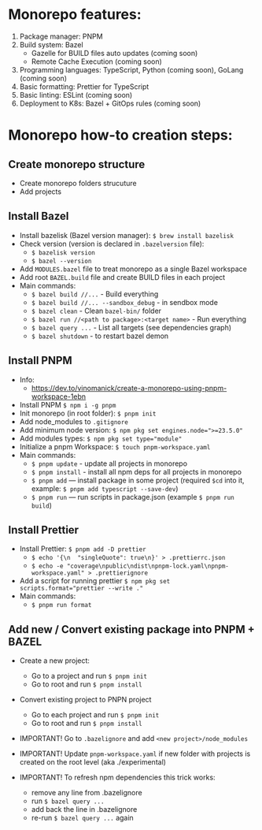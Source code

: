 # Monorepo features:

1. Package manager: PNPM
1. Build system: Bazel
   - Gazelle for BUILD files auto updates (coming soon)
   - Remote Cache Execution (coming soon)
1. Programming languages: TypeScript, Python (coming soon), GoLang (coming soon)
1. Basic formatting: Prettier for TypeScript
1. Basic linting: ESLint (coming soon)
1. Deployment to K8s: Bazel + GitOps rules (coming soon)

# Monorepo how-to creation steps:

## Create monorepo structure

- Create monorepo folders strucuture
- Add projects

## Install Bazel

- Install bazelisk (Bazel version manager): `$ brew install bazelisk`
- Check version (version is declared in `.bazelversion` file):
  - `$ bazelisk version`
  - `$ bazel --version`
- Add `MODULES.bazel` file to treat monorepo as a single Bazel workspace
- Add root `BAZEL.build` file and create BUILD files in each project
- Main commands:
  - `$ bazel build //...` - Build everything
  - `$ bazel build //... --sandbox_debug` - in sendbox mode
  - `$ bazel clean` - Clean `bazel-bin/` folder
  - `$ bazel run //<path to package>:<target name>` - Run everything
  - `$ bazel query ...` - List all targets (see dependencies graph)
  - `$ bazel shutdown` - to restart bazel demon

## Install PNPM

- Info:
  - https://dev.to/vinomanick/create-a-monorepo-using-pnpm-workspace-1ebn
- Install PNPM `$ npm i -g pnpm`
- Init monorepo (in root folder): `$ pnpm init`
- Add node_modules to `.gitignore`
- Add minimum node version: `$ npm pkg set engines.node=">=23.5.0"`
- Add modules types: `$ npm pkg set type="module"`
- Initialize a pnpm Workspace: `$ touch pnpm-workspace.yaml`
- Main commands:
  - `$ pnpm update` - update all projects in monorepo
  - `$ pnpm install` - install all npm deps for all projects in monorepo
  - `$ pnpm add` — install package in some project (required `$cd` into it, example: `$ pnpm add typescript --save-dev`)
  - `$ pnpm run` — run scripts in package.json (example `$ pnpm run build`)

## Install Prettier

- Install Prettier: `$ pnpm add -D prettier`
  - `$ echo '{\n  "singleQuote": true\n}' > .prettierrc.json`
  - `$ echo -e "coverage\npublic\ndist\npnpm-lock.yaml\npnpm-workspace.yaml" > .prettierignore`
- Add a script for running prettier `$ npm pkg set scripts.format="prettier --write ."`
- Main commands:
  - `$ pnpm run format`

## Add new / Convert existing package into PNPM + BAZEL

- Create a new project:

  - Go to a project and run `$ pnpm init`
  - Go to root and run `$ pnpm install`

- Convert existing project to PNPN project

  - Go to each project and run `$ pnpm init`
  - Go to root and run `$ pnpm install`

- IMPORTANT! Go to `.bazelignore` and add `<new project>/node_modules`
- IMPORTANT! Update `pnpm-workspace.yaml` if new folder with projects is created on the root level (aka ./experimental)
- IMPORTANT! To refresh npm dependencies this trick works:
  - remove any line from .bazelignore
  - run `$ bazel query ...`
  - add back the line in .bazelignore
  - re-run `$ bazel query ...` again
